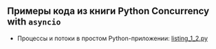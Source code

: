 ## Примеры кода из книги Python Concurrency with `asyncio` 

- Процессы и потоки в простом Python-приложении: [listing_1_2.py](listing_1_2.py)